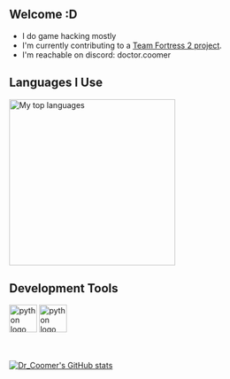 ## Welcome :D

- I do game hacking mostly
- I'm currently contributing to a [Team Fortress 2 project](https://github.com/faluthe/tf_c).
- I'm reachable on discord: doctor.coomer

## Languages I Use
<img width="300px" src="https://github-readme-stats.vercel.app/api/top-langs/?username=yoshisaac&layout=compact&theme=react&hide=css,html,roff,Emacs%20Lisp&langs_count=10" alt="My top languages">

## Development Tools

<div align="left">
  <img src="https://raw.githubusercontent.com/yoshisaac/yoshisaac/refs/heads/main/120px-EmacsIcon.svg.png" height="50" width="50" alt="python logo"  />
  <img src="https://raw.githubusercontent.com/yoshisaac/yoshisaac/refs/heads/main/Heckert_GNU_white.svg.png" height="50" width="50" alt="python logo"  />
</div>

<br>
<br>

[![Dr_Coomer's GitHub stats](https://github-readme-stats.vercel.app/api?username=yoshisaac&theme=tokyonight&show_icons=true&include_all_commits=true&count_private=true)](https://github.com/yoshisaac)
